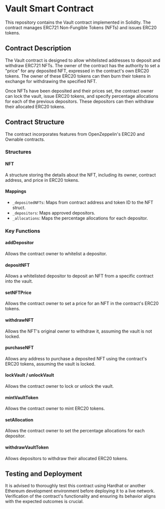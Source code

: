 # Vault Smart Contract

This repository contains the Vault contract implemented in Solidity. The contract manages ERC721 Non-Fungible Tokens (NFTs) and issues ERC20 tokens.

## Contract Description

The Vault contract is designed to allow whitelisted addresses to deposit and withdraw ERC721 NFTs. The owner of the contract has the authority to set a "price" for any deposited NFT, expressed in the contract's own ERC20 tokens. The owner of these ERC20 tokens can then burn their tokens in exchange for withdrawing the specified NFT.

Once NFTs have been deposited and their prices set, the contract owner can lock the vault, issue ERC20 tokens, and specify percentage allocations for each of the previous depositors. These depositors can then withdraw their allocated ERC20 tokens.

## Contract Structure

The contract incorporates features from OpenZeppelin's ERC20 and Ownable contracts.

### Structures

#### NFT

A structure storing the details about the NFT, including its owner, contract address, and price in ERC20 tokens.

#### Mappings

- `_depositedNFTs`: Maps from contract address and token ID to the NFT struct.
- `_depositors`: Maps approved depositors.
- `_allocations`: Maps the percentage allocations for each depositor.

### Key Functions

#### addDepositor

Allows the contract owner to whitelist a depositor.

#### depositNFT

Allows a whitelisted depositor to deposit an NFT from a specific contract into the vault.

#### setNFTPrice

Allows the contract owner to set a price for an NFT in the contract's ERC20 tokens.

#### withdrawNFT

Allows the NFT's original owner to withdraw it, assuming the vault is not locked.

#### purchaseNFT

Allows any address to purchase a deposited NFT using the contract's ERC20 tokens, assuming the vault is locked.

#### lockVault / unlockVault

Allows the contract owner to lock or unlock the vault.

#### mintVaultToken

Allows the contract owner to mint ERC20 tokens.

#### setAllocation

Allows the contract owner to set the percentage allocations for each depositor.

#### withdrawVaultToken

Allows depositors to withdraw their allocated ERC20 tokens.

## Testing and Deployment

It is advised to thoroughly test this contract using Hardhat or another Ethereum development environment before deploying it to a live network. Verification of the contract's functionality and ensuring its behavior aligns with the expected outcomes is crucial.
